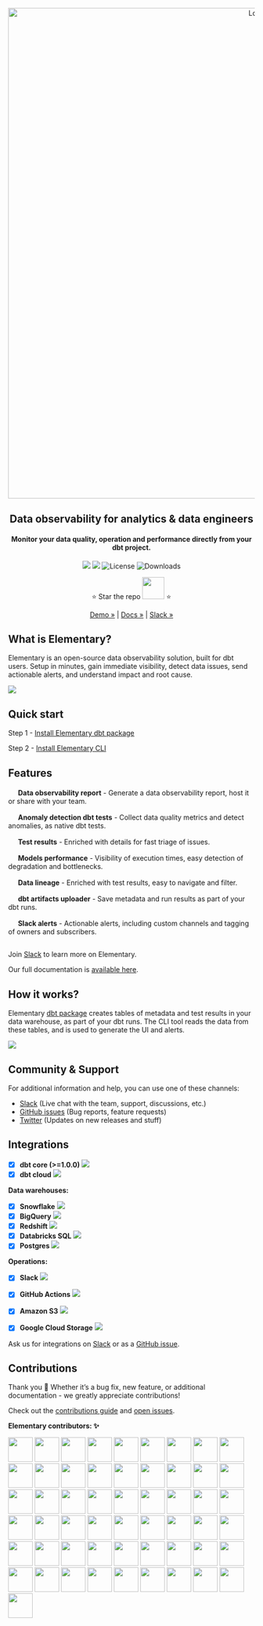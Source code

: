 <p align="center">
<img alt="Logo" src="static/header_git.png"/ width="1000">
</p>

<h2 align="center">
 Data observability for analytics & data engineers
</h2>
<h4 align="center">
Monitor your data quality, operation and performance directly from your dbt project.
</h4>

<p align="center">
<a href="https://join.slack.com/t/elementary-community/shared_invite/zt-uehfrq2f-zXeVTtXrjYRbdE_V6xq4Rg"><img src="https://img.shields.io/badge/join-Slack-ff69b4"/></a>
<a href="https://docs.elementary-data.com/quickstart"><img src="https://img.shields.io/badge/docs-quickstart-orange"/></a>
<img alt="License" src="https://img.shields.io/badge/license-Apache--2.0-ff69b4"/>
<img alt="Downloads" src="https://static.pepy.tech/personalized-badge/elementary-lineage?period=total&units=international_system&left_color=grey&right_color=orange"&left_text=Downloads"/>

<div align="center">

⭐️ Star the repo <a href="https://github.com/elementary-data/elementary/stargazers"><img src="static/star_github.png" width="45"/></a> ⭐

[Demo »](https://bit.ly/3IAp9wf) | [Docs »](https://docs.elementary-data.com/) | [Slack »](https://join.slack.com/t/elementary-community/shared_invite/zt-uehfrq2f-zXeVTtXrjYRbdE_V6xq4Rg)

</div>

## What is Elementary?

Elementary is an open-source data observability solution, built for dbt users. Setup in minutes, gain immediate visibility, detect data issues, send actionable alerts, and understand impact and root cause.


<kbd align="center">
        <a href="https://storage.googleapis.com/elementary_static/elementary_demo.html"><img align="center" style="max-width:300px;" src="static/report_ui.gif"> </a>
</kbd>

<br>

## Quick start

Step 1 - [Install Elementary dbt package](https://docs.elementary-data.com/quickstart) 

Step 2 - [Install Elementary CLI](https://docs.elementary-data.com/quickstart-cli)

   
## Features


 <img src="static/elementary_icon.ico" width="16"/> **Data observability report** - Generate a data observability report, host it or share with your team.

 <img src="static/elementary_icon.ico" width="16"/> **Anomaly detection dbt tests** - Collect data quality metrics and detect anomalies, as native dbt tests.

 <img src="static/elementary_icon.ico" width="16"/> **Test results** - Enriched with details for fast triage of issues.

 <img src="static/elementary_icon.ico" width="16"/> **Models performance** - Visibility of execution times, easy detection of degradation and bottlenecks.

 <img src="static/elementary_icon.ico" width="16"/> **Data lineage** - Enriched with test results, easy to navigate and filter.

 <img src="static/elementary_icon.ico" width="16"/> **dbt artifacts uploader** - Save metadata and run results as part of your dbt runs. 

 <img src="static/elementary_icon.ico" width="16"/> **Slack alerts** - Actionable alerts, including custom channels and tagging of owners and subscribers.


##
 
Join [Slack](https://join.slack.com/t/elementary-community/shared_invite/zt-uehfrq2f-zXeVTtXrjYRbdE_V6xq4Rg) to learn more on Elementary.

Our full documentation is [available here](https://docs.elementary-data.com/).


## How it works?

Elementary [dbt package](https://github.com/elementary-data/dbt-data-reliability) creates tables of metadata and test results in your data warehouse, as part of your dbt runs. The CLI tool reads the data from these tables, and is used to generate the UI and alerts. 

<img align="center" style="max-width:300px;" src="static/how_elementary_works.png">

## Community & Support

For additional information and help, you can use one of these channels:

* [Slack](https://join.slack.com/t/elementary-community/shared_invite/zt-uehfrq2f-zXeVTtXrjYRbdE_V6xq4Rg) \(Live chat with the team, support, discussions, etc.\)
* [GitHub issues](https://github.com/elementary-data/elementary/issues) \(Bug reports, feature requests)
* [Twitter](https://twitter.com/ElementaryData) \(Updates on new releases and stuff)


## **Integrations**

* [x] **dbt core (>=1.0.0)** ![](static/dbt-16.png)
* [x] **dbt cloud**  ![](static/dbt-16.png)

**Data warehouses:**
* [x] **Snowflake** ![](static/snowflake-16.png) 
* [x] **BigQuery**  ![](static/bigquery-16.svg) 
* [x] **Redshift**  ![](static/redshift-16.png)
* [x] **Databricks SQL**  ![](static/databricks-16.png)
* [x] **Postgres**  ![](static/postgres-16.png)

**Operations:**

* [x] **Slack** ![](static/slack-16.png)
* [x] **GitHub Actions**  ![](static/github-actions-16.png)
* [x] **Amazon S3**  ![](static/s3-16.svg)
* [x] **Google Cloud Storage**  ![](static/gcs-16.png)



Ask us for integrations on [Slack](https://join.slack.com/t/elementary-community/shared_invite/zt-uehfrq2f-zXeVTtXrjYRbdE_V6xq4Rg) or as a [GitHub issue](https://github.com/elementary-data/elementary-lineage/issues/new).


## **Contributions**

Thank you :orange_heart: Whether it’s a bug fix, new feature, or additional documentation - we greatly appreciate contributions!

Check out the [contributions guide](https://docs.elementary-data.com/general/contributions) and [open issues](https://github.com/elementary-data/elementary/issues). 


**Elementary contributors: ✨**

[//]: contributor-faces

<!-- ALL-CONTRIBUTORS-LIST:START - Do not remove or modify this section -->
<!-- prettier-ignore-start -->
<!-- markdownlint-disable -->
<a href="https://github.com/oravi"><img src="https://avatars.githubusercontent.com/u/4517234?v=4" width="50" height="50" alt=""/></a> 
<a href="https://github.com/elongl"><img src="https://avatars.githubusercontent.com/u/30181361?v=4" width="50" height="50" alt=""/></a>
<a href="https://github.com/Maayan-s"><img src="https://avatars.githubusercontent.com/u/22072028?v=4" width="50" height="50" alt=""/></a>
<a href="https://github.com/IDoneShaveIt"><img src="https://avatars.githubusercontent.com/u/48473443?v=4" width="50" height="50" alt=""/></a>
<a href="https://github.com/haritamar"><img src="https://avatars.githubusercontent.com/u/11314965?v=4" width="50" height="50" alt=""/></a>
<a href="https://github.com/Hadarsagiv"><img src="https://avatars.githubusercontent.com/u/119170841?v=4" width="50" height="50" alt=""/></a>
<a href="https://github.com/RoiTabach"><img src="https://avatars.githubusercontent.com/u/25003091?v=4" width="50" height="50" alt=""/></a>
<a href="https://github.com/noaKurman"><img src="https://avatars.githubusercontent.com/u/16741969?v=4" width="50" height="50" alt=""/></a>
<a href="https://github.com/hahnbeelee"><img src="https://avatars.githubusercontent.com/u/55263191?v=4" width="50" height="50" alt=""/></a>
<a href="https://github.com/seanglynn-thrive"><img src="https://avatars.githubusercontent.com/u/93200565?v=4" width="50" height="50" alt=""/></a>
<a href="https://github.com/hanywang2"><img src="https://avatars.githubusercontent.com/u/44352119?v=4" width="50" height="50" alt=""/></a>
<a href="https://github.com/Nic3Guy"><img src="https://avatars.githubusercontent.com/u/17640648?v=4" width="50" height="50" alt=""/></a>
<a href="https://github.com/yu-iskw"><img src="https://avatars.githubusercontent.com/u/1523515?v=4" width="50" height="50" alt=""/></a>
<a href="https://github.com/nimrodne"><img src="https://avatars.githubusercontent.com/u/12689357?v=4" width="50" height="50" alt=""/></a>
<a href="https://github.com/hanrok"><img src="https://avatars.githubusercontent.com/u/24649215?v=4" width="50" height="50" alt=""/></a>
<a href="https://github.com/shahafa"><img src="https://avatars.githubusercontent.com/u/904848?v=4" width="50" height="50" alt=""/></a>
<a href="https://github.com/aaron-westlake"><img src="https://avatars.githubusercontent.com/u/99689538?v=4" width="50" height="50" alt=""/></a>
<a href="https://github.com/YashPimple"><img src="https://avatars.githubusercontent.com/u/97302447?v=4" width="50" height="50" alt=""/></a>
<a href="https://github.com/Aylr"><img src="https://avatars.githubusercontent.com/u/928247?v=4" width="50" height="50" alt=""/></a>
<a href="https://github.com/dorazouri"><img src="https://avatars.githubusercontent.com/u/17954776?v=4" width="50" height="50" alt=""/></a>
<a href="https://github.com/ronmorgen1"><img src="https://avatars.githubusercontent.com/u/86912787?v=4" width="50" height="50" alt=""/></a>
<a href="https://github.com/Ecalzo"><img src="https://avatars.githubusercontent.com/u/44735669?v=4" width="50" height="50" alt=""/></a>
<a href="https://github.com/civitaspo"><img src="https://avatars.githubusercontent.com/u/4525500?v=4" width="50" height="50" alt=""/></a>
<a href="https://github.com/fredmny"><img src="https://avatars.githubusercontent.com/u/27257093?v=4" width="50" height="50" alt=""/></a>
<a href="https://github.com/GtheSheep"><img src="https://avatars.githubusercontent.com/u/13685708?v=4" width="50" height="50" alt=""/></a>
<a href="https://github.com/IrinaSel"><img src="https://avatars.githubusercontent.com/u/9607710?v=4" width="50" height="50" alt=""/></a>
<a href="https://github.com/jtalmi"><img src="https://avatars.githubusercontent.com/u/7266609?v=4" width="50" height="50" alt=""/></a>
<a href="https://github.com/tobias-mintlify"><img src="https://avatars.githubusercontent.com/u/110702161?v=4" width="50" height="50" alt=""/></a>
<a href="https://github.com/ValdarT"><img src="https://avatars.githubusercontent.com/u/7242935?v=4" width="50" height="50" alt=""/></a>
<a href="https://github.com/rloredo"><img src="https://avatars.githubusercontent.com/u/21148554?v=4" width="50" height="50" alt=""/></a>
<a href="https://github.com/a13xa1v35"><img src="https://avatars.githubusercontent.com/u/25589304?v=4" width="50" height="50" alt=""/></a>
<a href="https://github.com/kopackiw"><img src="https://avatars.githubusercontent.com/u/26244440?v=4" width="50" height="50" alt=""/></a>
<a href="https://github.com/eKatia"><img src="https://avatars.githubusercontent.com/u/79864170?v=4" width="50" height="50" alt=""/></a>
<a href="https://github.com/nzewail"><img src="https://avatars.githubusercontent.com/u/29211170?v=4" width="50" height="50" alt=""/></a>
<a href="https://github.com/hengpor"><img src="https://avatars.githubusercontent.com/u/4929007?v=4" width="50" height="50" alt=""/></a>
<a href="https://github.com/smitsrr"><img src="https://avatars.githubusercontent.com/u/8473398?v=4" width="50" height="50" alt=""/></a>
<a href="https://github.com/SBurwash"><img src="https://avatars.githubusercontent.com/u/35510512?v=4" width="50" height="50" alt=""/></a>
<a href="https://github.com/kkprab"><img src="https://avatars.githubusercontent.com/u/97446187?v=4" width="50" height="50" alt=""/></a>
<a href="https://github.com/ivan-toriya"><img src="https://avatars.githubusercontent.com/u/43750521?v=4" width="50" height="50" alt=""/></a>
<a href="https://github.com/jelstongreen"><img src="https://avatars.githubusercontent.com/u/17743866?v=4" width="50" height="50" alt=""/></a>
<a href="https://github.com/pei0804"><img src="https://avatars.githubusercontent.com/u/9821370?v=4" width="50" height="50" alt=""/></a>
<a href="https://github.com/esenilsson"><img src="https://avatars.githubusercontent.com/u/2824187?v=4" width="50" height="50" alt=""/></a>
<a href="https://github.com/pratik60"><img src="https://avatars.githubusercontent.com/u/2249430?v=4" width="50" height="50" alt=""/></a>
<a href="https://github.com/benoit-tropos-io"><img src="https://avatars.githubusercontent.com/u/79080900?v=4" width="50" height="50" alt=""/></a>
<a href="https://github.com/kouridis"><img src="https://avatars.githubusercontent.com/u/11500822?v=4" width="50" height="50" alt=""/></a>
<a href="https://github.com/clad"><img src="https://avatars.githubusercontent.com/u/41725?v=4" width="50" height="50" alt=""/></a>
<a href="https://github.com/Deathfireofdoom"><img src="https://avatars.githubusercontent.com/u/53213782?v=4" width="50" height="50" alt=""/></a>
<a href="https://github.com/frannydelaney"><img src="https://avatars.githubusercontent.com/u/77760780?v=4" width="50" height="50" alt=""/></a>
<a href="https://github.com/edbizarro"><img src="https://avatars.githubusercontent.com/u/84926?v=4" width="50" height="50" alt=""/></a>
<a href="https://github.com/Chintanvpatel"><img src="https://avatars.githubusercontent.com/u/1384301?v=4" width="50" height="50" alt=""/></a>
<a href="https://github.com/andreqaugusto"><img src="https://avatars.githubusercontent.com/u/68784205?v=4" width="50" height="50" alt=""/></a>
<a href="https://github.com/tc-chrisbui"><img src="https://avatars.githubusercontent.com/u/115048867?v=4" width="50" height="50" alt=""/></a>
<a href="https://github.com/vishaalkk"><img src="https://avatars.githubusercontent.com/u/13641827?v=4" width="50" height="50" alt=""/></a>
<a href="https://github.com/sadahry"><img src="https://avatars.githubusercontent.com/u/28292300?v=4" width="50" height="50" alt=""/></a>
<a href="https://github.com/will-warner"><img src="https://avatars.githubusercontent.com/u/110092386?v=4" width="50" height="50" alt=""/></a>

<!-- markdownlint-restore -->
<!-- prettier-ignore-end -->

<!-- ALL-CONTRIBUTORS-LIST:END -->
